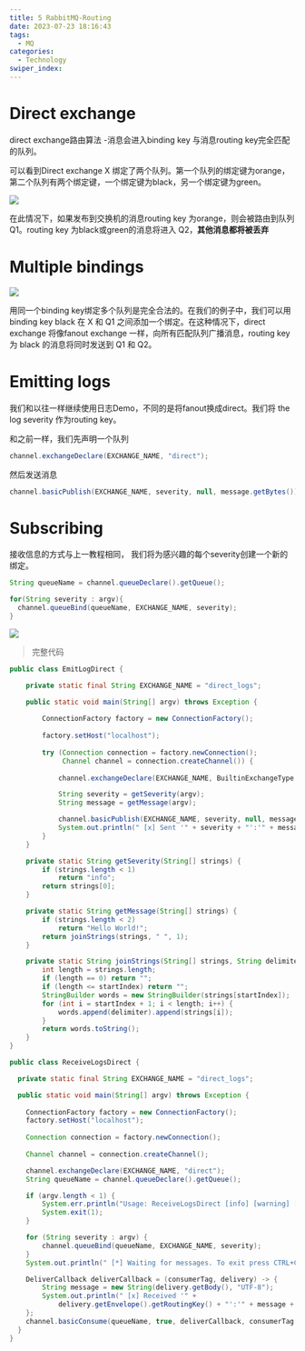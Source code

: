 ```yaml
---
title: 5 RabbitMQ-Routing
date: 2023-07-23 18:16:43
tags: 
  - MQ
categories: 
  - Technology
swiper_index: 
---
```


# Direct exchange

direct exchange路由算法 -消息会进入binding key 与消息routing key完全匹配的队列。

可以看到Direct exchange X 绑定了两个队列。第一个队列的绑定键为orange，第二个队列有两个绑定键，一个绑定键为black，另一个绑定键为green。

![](https://cyan-images.oss-cn-shanghai.aliyuncs.com/images/04-rabbitmq-20230723-31.png)

在此情况下，如果发布到交换机的消息routing key 为orange，则会被路由到队列 Q1。routing key 为black或green的消息将进入 Q2，**其他消息都将被丢弃**

# Multiple bindings

![](https://cyan-images.oss-cn-shanghai.aliyuncs.com/images/04-rabbitmq-20230723-32.png)

用同一个binding key绑定多个队列是完全合法的。在我们的例子中，我们可以用binding key black 在 X 和 Q1 之间添加一个绑定。在这种情况下，direct exchange 将像fanout exchange 一样，向所有匹配队列广播消息，routing key为 black 的消息将同时发送到 Q1 和 Q2。

# Emitting logs

我们和以往一样继续使用日志Demo，不同的是将fanout换成direct。我们将 the log severity 作为routing key。

和之前一样，我们先声明一个队列

```java
channel.exchangeDeclare(EXCHANGE_NAME, "direct");
```

然后发送消息

```java
channel.basicPublish(EXCHANGE_NAME, severity, null, message.getBytes());
```

# Subscribing

接收信息的方式与上一教程相同， 我们将为感兴趣的每个severity创建一个新的绑定。

```java
String queueName = channel.queueDeclare().getQueue();

for(String severity : argv){
  channel.queueBind(queueName, EXCHANGE_NAME, severity);
}
```

![](https://cyan-images.oss-cn-shanghai.aliyuncs.com/images/04-rabbitmq-20230723-37.png)

> 完整代码

```java
public class EmitLogDirect {

    private static final String EXCHANGE_NAME = "direct_logs";

    public static void main(String[] argv) throws Exception {
        
        ConnectionFactory factory = new ConnectionFactory();
        
        factory.setHost("localhost");
        
        try (Connection connection = factory.newConnection();
             Channel channel = connection.createChannel()) {
            
            channel.exchangeDeclare(EXCHANGE_NAME, BuiltinExchangeType.DIRECT);

            String severity = getSeverity(argv);
            String message = getMessage(argv);

            channel.basicPublish(EXCHANGE_NAME, severity, null, message.getBytes("UTF-8"));
            System.out.println(" [x] Sent '" + severity + "':'" + message + "'");
        }
    }

    private static String getSeverity(String[] strings) {
        if (strings.length < 1)
            return "info";
        return strings[0];
    }

    private static String getMessage(String[] strings) {
        if (strings.length < 2)
            return "Hello World!";
        return joinStrings(strings, " ", 1);
    }

    private static String joinStrings(String[] strings, String delimiter, int startIndex) {
        int length = strings.length;
        if (length == 0) return "";
        if (length <= startIndex) return "";
        StringBuilder words = new StringBuilder(strings[startIndex]);
        for (int i = startIndex + 1; i < length; i++) {
            words.append(delimiter).append(strings[i]);
        }
        return words.toString();
    }
}
```

```java
public class ReceiveLogsDirect {

  private static final String EXCHANGE_NAME = "direct_logs";

  public static void main(String[] argv) throws Exception {
      
    ConnectionFactory factory = new ConnectionFactory();
    factory.setHost("localhost");
      
    Connection connection = factory.newConnection();
      
    Channel channel = connection.createChannel();

    channel.exchangeDeclare(EXCHANGE_NAME, "direct");
    String queueName = channel.queueDeclare().getQueue();

    if (argv.length < 1) {
        System.err.println("Usage: ReceiveLogsDirect [info] [warning] [error]");
        System.exit(1);
    }

    for (String severity : argv) {
        channel.queueBind(queueName, EXCHANGE_NAME, severity);
    }
    System.out.println(" [*] Waiting for messages. To exit press CTRL+C");

    DeliverCallback deliverCallback = (consumerTag, delivery) -> {
        String message = new String(delivery.getBody(), "UTF-8");
        System.out.println(" [x] Received '" +
            delivery.getEnvelope().getRoutingKey() + "':'" + message + "'");
    };
    channel.basicConsume(queueName, true, deliverCallback, consumerTag -> { });
  }
}
```